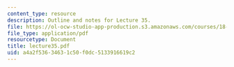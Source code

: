 ```yaml
---
content_type: resource
description: Outline and notes for Lecture 35.
file: https://ol-ocw-studio-app-production.s3.amazonaws.com/courses/18-965-geometry-of-manifolds-fall-2004/a4a2f53634631c50f0dc5133916619c2_lecture35.pdf
file_type: application/pdf
resourcetype: Document
title: lecture35.pdf
uid: a4a2f536-3463-1c50-f0dc-5133916619c2
---
```


